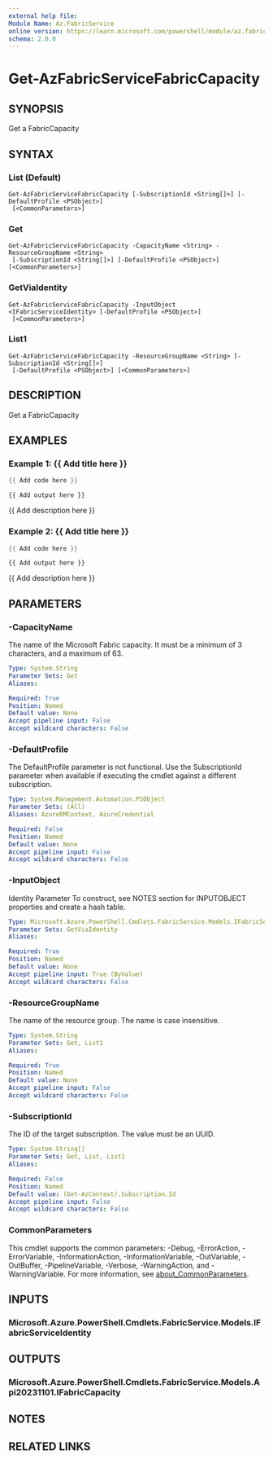 ```yaml
---
external help file:
Module Name: Az.FabricService
online version: https://learn.microsoft.com/powershell/module/az.fabricservice/get-azfabricservicefabriccapacity
schema: 2.0.0
---
```


# Get-AzFabricServiceFabricCapacity

## SYNOPSIS
Get a FabricCapacity

## SYNTAX

### List (Default)
```
Get-AzFabricServiceFabricCapacity [-SubscriptionId <String[]>] [-DefaultProfile <PSObject>]
 [<CommonParameters>]
```

### Get
```
Get-AzFabricServiceFabricCapacity -CapacityName <String> -ResourceGroupName <String>
 [-SubscriptionId <String[]>] [-DefaultProfile <PSObject>] [<CommonParameters>]
```

### GetViaIdentity
```
Get-AzFabricServiceFabricCapacity -InputObject <IFabricServiceIdentity> [-DefaultProfile <PSObject>]
 [<CommonParameters>]
```

### List1
```
Get-AzFabricServiceFabricCapacity -ResourceGroupName <String> [-SubscriptionId <String[]>]
 [-DefaultProfile <PSObject>] [<CommonParameters>]
```

## DESCRIPTION
Get a FabricCapacity

## EXAMPLES

### Example 1: {{ Add title here }}
```powershell
{{ Add code here }}
```

```output
{{ Add output here }}
```

{{ Add description here }}

### Example 2: {{ Add title here }}
```powershell
{{ Add code here }}
```

```output
{{ Add output here }}
```

{{ Add description here }}

## PARAMETERS

### -CapacityName
The name of the Microsoft Fabric capacity.
It must be a minimum of 3 characters, and a maximum of 63.

```yaml
Type: System.String
Parameter Sets: Get
Aliases:

Required: True
Position: Named
Default value: None
Accept pipeline input: False
Accept wildcard characters: False
```

### -DefaultProfile
The DefaultProfile parameter is not functional.
Use the SubscriptionId parameter when available if executing the cmdlet against a different subscription.

```yaml
Type: System.Management.Automation.PSObject
Parameter Sets: (All)
Aliases: AzureRMContext, AzureCredential

Required: False
Position: Named
Default value: None
Accept pipeline input: False
Accept wildcard characters: False
```

### -InputObject
Identity Parameter
To construct, see NOTES section for INPUTOBJECT properties and create a hash table.

```yaml
Type: Microsoft.Azure.PowerShell.Cmdlets.FabricService.Models.IFabricServiceIdentity
Parameter Sets: GetViaIdentity
Aliases:

Required: True
Position: Named
Default value: None
Accept pipeline input: True (ByValue)
Accept wildcard characters: False
```

### -ResourceGroupName
The name of the resource group.
The name is case insensitive.

```yaml
Type: System.String
Parameter Sets: Get, List1
Aliases:

Required: True
Position: Named
Default value: None
Accept pipeline input: False
Accept wildcard characters: False
```

### -SubscriptionId
The ID of the target subscription.
The value must be an UUID.

```yaml
Type: System.String[]
Parameter Sets: Get, List, List1
Aliases:

Required: False
Position: Named
Default value: (Get-AzContext).Subscription.Id
Accept pipeline input: False
Accept wildcard characters: False
```

### CommonParameters
This cmdlet supports the common parameters: -Debug, -ErrorAction, -ErrorVariable, -InformationAction, -InformationVariable, -OutVariable, -OutBuffer, -PipelineVariable, -Verbose, -WarningAction, and -WarningVariable. For more information, see [about_CommonParameters](http://go.microsoft.com/fwlink/?LinkID=113216).

## INPUTS

### Microsoft.Azure.PowerShell.Cmdlets.FabricService.Models.IFabricServiceIdentity

## OUTPUTS

### Microsoft.Azure.PowerShell.Cmdlets.FabricService.Models.Api20231101.IFabricCapacity

## NOTES

## RELATED LINKS

